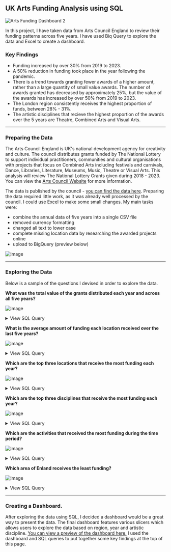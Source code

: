 ## UK Arts Funding Analysis using SQL

![Arts Funding Dashboard 2](https://github.com/alccrts/Data_Visualizations/assets/138128361/4a1099a3-13d3-48b8-8e56-b8fb62359923)

In this project, I have taken data from Arts Council England to review their funding patterns across five years.  I have used Biq Query to explore the data and Excel to create a dashboard.

### Key Findings
* Funding increased by over 30% from 2019 to 2023.
* A 50% reduction in funding took place in the year following the pandemic.
* There is a trend towards granting fewer awards of a higher amount, rather than a large quantity of small value awards.  The number of awards granted has decreased by approximately 25%, but the value of the awards has increased by over 50% from 2019 to 2023.
* The London region consistently receives the highest proportion of funds, between 28% - 31%.
* The artistic disciplines that recieve the highest proportion of the awards over the 5 years are Theatre, Combined Arts and Visual Arts.


***


### Preparing the Data

The Arts Council England is UK's national development agency for creativity and culture.  The council distributes grants funded by The National Lottery to support individual practitioners, communities and cultural organisations with projects that focus on Combined Arts including festivals and carnivals, Dance, Libraries, Literature, Museums, Music, Theatre or Visual Arts.  This analysis will review The National Lottery Grants given during 2018 - 2023.  You can view the [Arts Council Website](https://www.artscouncil.org.uk/ProjectGrants) for more information.   

The data is published by the council - [you can find the data here](https://www.artscouncil.org.uk/research-and-data/our-data).   Preparing the data required little work, as it was already well processed by the council.  I could use Excel to make some small changes.  My main tasks were:
* combine the annual data of five years into a single CSV file 
* removed currency formatting
* changed all text to lower case
* complete missing location data by researching the awarded projects online
* upload to BigQuery (preview below)

![image](https://github.com/alccrts/SQL_Projects/assets/138128361/039e7763-8ecf-43af-b698-9d8df64166c5)


***


### Exploring the Data

Below is a sample of the questions I devised in order to explore the data.  

**What was the total value of the grants distributed each year and across all five years?** 

![image](https://github.com/alccrts/SQL_Projects/assets/138128361/8019695c-c754-44c4-bf1b-03bd44cfcf64)
<details>
<summary>View SQL Query</summary>
<br>
  
```sql
SELECT 

(
  
SELECT sum(award_amount) 
FROM `acedata.acedata.acedata`
WHERE year = 2019) AS total_2019 ,  

(

SELECT sum(award_amount) 
FROM `acedata.acedata.acedata`
WHERE year = 2020) AS total_2020, 

(

SELECT sum(award_amount) 
FROM `acedata.acedata.acedata`
WHERE year = 2021) AS total_2021, 

(

SELECT sum(award_amount) 
FROM `acedata.acedata.acedata`
WHERE year = 2022) AS total_2022, 

(

SELECT sum(award_amount) 
FROM `acedata.acedata.acedata`
WHERE year = 2023) AS total_2023, 

(
SELECT sum(award_amount) 
FROM `acedata.acedata.acedata`) AS total_all_years

```
</details>


**What is the average amount of funding each location received over the last five years?**

![image](https://github.com/alccrts/SQL_Projects/assets/138128361/6592e0d1-3ec1-4a6e-b9e8-fe9e1872672c)
<details>
<summary>View SQL Query</summary>
<br>
  
```sql
WITH `acedata.acedata.sumaward` as (
  
  SELECT 
    local_authority, 
    SUM(award_amount) as t
FROM `acedata.acedata.acedata` 
GROUP BY local_authority
ORDER BY t DESC)

SELECT 
  ROUND(AVG(t),0) AS average_funding FROM `acedata.acedata.sumaward`
```
</details>

**Which are the top three locations that receive the most funding each year?**

![image](https://github.com/alccrts/SQL_Projects/assets/138128361/d6dbaa31-e0f8-4b8a-903b-21d4a56bb7a9)
<details>
<summary>View SQL Query</summary>
<br>
  
```sql
WITH  `acedata.acedata.top_locations19` AS(

SELECT 
  local_authority AS local_authority_2019,
  DENSE_RANK() OVER (PARTITION BY year ORDER BY sum(award_amount) DESC ) AS RANK
FROM `acedata.acedata.acedata`
WHERE YEAR = 2019
GROUP BY local_authority, year), 

 `acedata.acedata.top_locations20` AS(

SELECT 
  local_authority AS local_authority_2020,
  DENSE_RANK() OVER (PARTITION BY year ORDER BY sum(award_amount) DESC ) AS RANK
FROM `acedata.acedata.acedata`
WHERE YEAR = 2020
GROUP BY local_authority, year), 

 `acedata.acedata.top_locations21` AS(

SELECT 
  local_authority AS local_authority_2021,
  DENSE_RANK() OVER (PARTITION BY year ORDER BY sum(award_amount) DESC ) AS RANK
FROM `acedata.acedata.acedata`
WHERE YEAR = 2021
GROUP BY local_authority, year), 

 `acedata.acedata.top_locations22` AS(

SELECT 
  local_authority AS local_authority_2022,
  DENSE_RANK() OVER (PARTITION BY year ORDER BY sum(award_amount) DESC ) AS RANK
FROM `acedata.acedata.acedata`
WHERE YEAR = 2022
GROUP BY local_authority, year), 

 `acedata.acedata.top_locations23` AS(

SELECT 
  local_authority AS local_authority_2023,
  DENSE_RANK() OVER (PARTITION BY year ORDER BY sum(award_amount) DESC ) AS RANK
FROM `acedata.acedata.acedata`
WHERE YEAR = 2023
GROUP BY local_authority, year)


SELECT a.local_authority_2019, b.local_authority_2020, c.local_authority_2021, d.local_authority_2022, e.local_authority_2023 from `acedata.acedata.top_locations19` AS a JOIN `acedata.acedata.top_locations20` AS b ON (a.rank=b.rank) JOIN `acedata.acedata.top_locations21` as c ON (c.rank=b.rank) JOIN `acedata.acedata.top_locations22` as d ON (c.rank=d.rank) JOIN `acedata.acedata.top_locations23` as e ON (e.rank=d.rank)
WHERE a.rank < 4
```
</details>


**Which are the top three disciplines that receive the most funding each year?**

![image](https://github.com/alccrts/SQL_Projects/assets/138128361/50035312-8b1f-40a0-a17c-7c157695c83e)
<details>
<summary>View SQL Query</summary>
<br>
  
```sql
WITH  `acedata.acedata.top_disciplines19` AS(

SELECT 
  main_discipline AS top_dis_2019,
  DENSE_RANK() OVER (PARTITION BY year ORDER BY sum(award_amount) DESC ) AS RANK
FROM `acedata.acedata.acedata`
WHERE YEAR = 2019
GROUP BY main_discipline, year), 

 `acedata.acedata.top_disciplines20` AS(

SELECT 
  main_discipline AS top_dis_2020,
  DENSE_RANK() OVER (PARTITION BY year ORDER BY sum(award_amount) DESC ) AS RANK
FROM `acedata.acedata.acedata`
WHERE YEAR = 2020
GROUP BY main_discipline, year), 

 `acedata.acedata.top_disciplines21` AS(

SELECT 
  main_discipline AS top_dis_2021,
  DENSE_RANK() OVER (PARTITION BY year ORDER BY sum(award_amount) DESC ) AS RANK
FROM `acedata.acedata.acedata`
WHERE YEAR = 2021
GROUP BY main_discipline, year), 

 `acedata.acedata.top_disciplines22` AS(

SELECT 
  main_discipline AS top_dis_2022,
  DENSE_RANK() OVER (PARTITION BY year ORDER BY sum(award_amount) DESC ) AS RANK
FROM `acedata.acedata.acedata`
WHERE YEAR = 2022
GROUP BY main_discipline, year), 

 `acedata.acedata.top_disciplines23` AS(

SELECT 
  main_discipline AS top_dis_2023,
  DENSE_RANK() OVER (PARTITION BY year ORDER BY sum(award_amount) DESC ) AS RANK
FROM `acedata.acedata.acedata`
WHERE YEAR = 2023
GROUP BY main_discipline, year)


SELECT a.top_dis_2019, b.top_dis_2020, c.top_dis_2021, d.top_dis_2022, e.top_dis_2023 from `acedata.acedata.top_disciplines19` AS a JOIN `acedata.acedata.top_disciplines20` AS b ON (a.rank=b.rank) JOIN `acedata.acedata.top_disciplines21` as c ON (c.rank=b.rank) JOIN `acedata.acedata.top_disciplines22` as d ON (c.rank=d.rank) JOIN `acedata.acedata.top_disciplines23` as e ON (e.rank=d.rank)
WHERE a.rank < 4
```
</details>


**Which are the activities that received the most funding during the time period?**

![image](https://github.com/alccrts/SQL_Projects/assets/138128361/92e8db2d-fce6-4dab-ad55-10f5d631e5c4)
<details>
<summary>View SQL Query</summary>
<br>
  
```sql
SELECT activity_name, main_discipline, award_amount, year
FROM `acedata.acedata.acedata`
ORDER BY award_amount DESC
LIMIT 5
```
</details>


**Which area of Enland receives the least funding?**

![image](https://github.com/alccrts/SQL_Projects/assets/138128361/432d15ef-dc9f-4094-9157-59fd5eb88a09)
<details>
<summary>View SQL Query</summary>
<br>
  
```sql
WITH  `acedata.acedate.area19` AS(

SELECT 
  ace_area AS area2019,
  DENSE_RANK() OVER (PARTITION BY year ORDER BY sum(award_amount) ASC ) AS RANK
FROM `acedata.acedata.acedata`
WHERE YEAR = 2019
GROUP BY  ace_area, year), 

 `acedata.acedata.area20` AS(

SELECT 
  ace_area AS area2022,
  DENSE_RANK() OVER (PARTITION BY year ORDER BY sum(award_amount) ASC ) AS RANK
FROM `acedata.acedata.acedata`
WHERE YEAR = 2020
GROUP BY  ace_area, year), 

 `acedata.acedata.area21` AS(

SELECT 
  ace_area AS area2021,
  DENSE_RANK() OVER (PARTITION BY year ORDER BY sum(award_amount) ASC ) AS RANK
FROM `acedata.acedata.acedata`
WHERE YEAR = 2021
GROUP BY  ace_area, year), 

 `acedata.acedata.area22` AS(

SELECT 
  ace_area AS area2022,
  DENSE_RANK() OVER (PARTITION BY year ORDER BY sum(award_amount) ASC ) AS RANK
FROM `acedata.acedata.acedata`
WHERE YEAR = 2022
GROUP BY  ace_area, year), 

 `acedata.acedata.area23` AS(

SELECT 
  ace_area AS area23,
  DENSE_RANK() OVER (PARTITION BY year ORDER BY sum(award_amount) ASC ) AS RANK
FROM `acedata.acedata.acedata`
WHERE YEAR = 2023
GROUP BY  ace_area, year)


SELECT a.area2019, b.area2022, c.area2021, d.area2022, e.area23 from `acedata.acedate.area19` AS a JOIN `acedata.acedata.area20` AS b ON (a.rank=b.rank) JOIN `acedata.acedata.area21` as c ON (c.rank=b.rank) JOIN `acedata.acedata.area22` as d ON (c.rank=d.rank) JOIN `acedata.acedata.area23` as e ON (e.rank=d.rank)
WHERE a.rank < 2
```
</details>


***


### Creating a Dashboard. 

After exploring the data using SQL, I decided a dashboard would be a great way to present the data.  The final dashboard features various slicers which allows users to explore the data based on region, year and artistic discipline.  [You can view a preview of the dashboard here.](https://github.com/alccrts/Data_Visualizations/assets/138128361/4a1099a3-13d3-48b8-8e56-b8fb62359923)  I used the dashboard and SQL queries to put together some key findings at the top of this page.


